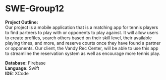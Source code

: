 # SWE-Group12

**Project Outline:**  
Our project is a mobile application that is a matching app for tennis players to find partners to play with or opponents to play against. It will allow users to create profiles, search others based on their skill level, their available playing times, and more, and reserve courts once they have found a partner or opponents. Our client, the Vandy Rec Center, will be able to use this app to streamline the reservation system as well as encourage more tennis play. 

**Database:** Firebase   
**Language:** Swift  
**IDE:** XCode  
